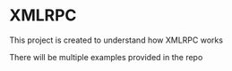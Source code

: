 # XMLRPC
This project is created to understand how XMLRPC works

There will be multiple examples provided in the repo
